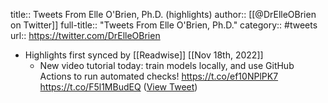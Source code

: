 title:: Tweets From Elle O'Brien, Ph.D. (highlights)
author:: [[@DrElleOBrien on Twitter]]
full-title:: "Tweets From Elle O'Brien, Ph.D."
category:: #tweets
url:: https://twitter.com/DrElleOBrien

- Highlights first synced by [[Readwise]] [[Nov 18th, 2022]]
	- New video tutorial today: train models locally, and use GitHub Actions to run automated checks! https://t.co/ef10NPlPK7 https://t.co/F5l1MBudEQ ([View Tweet](https://twitter.com/search?q=New%20video%20tutorial%20today%3A%20train%20models%20locally%2C%20and%20use%20GitHub%20Actions%20to%20run%20automated%20checks%21%20https%3A//t.co/ef10NPlPK7%20https%3A//t.co/F5l1MBudEQ%20%28from%3A%40DrElleOBrien%29))